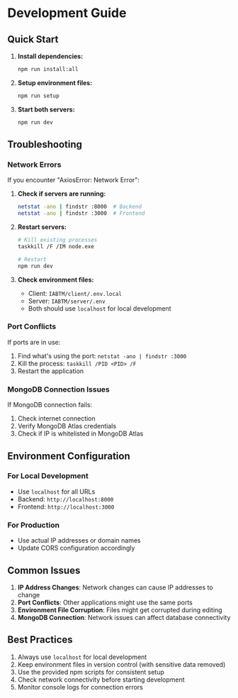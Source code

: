# Development Guide

## Quick Start

1. **Install dependencies:**
   ```bash
   npm run install:all
   ```

2. **Setup environment files:**
   ```bash
   npm run setup
   ```

3. **Start both servers:**
   ```bash
   npm run dev
   ```

## Troubleshooting

### Network Errors
If you encounter "AxiosError: Network Error":

1. **Check if servers are running:**
   ```bash
   netstat -ano | findstr :8000  # Backend
   netstat -ano | findstr :3000  # Frontend
   ```

2. **Restart servers:**
   ```bash
   # Kill existing processes
   taskkill /F /IM node.exe
   
   # Restart
   npm run dev
   ```

3. **Check environment files:**
   - Client: `IABTM/client/.env.local`
   - Server: `IABTM/server/.env`
   - Both should use `localhost` for local development

### Port Conflicts
If ports are in use:
1. Find what's using the port: `netstat -ano | findstr :3000`
2. Kill the process: `taskkill /PID <PID> /F`
3. Restart the application

### MongoDB Connection Issues
If MongoDB connection fails:
1. Check internet connection
2. Verify MongoDB Atlas credentials
3. Check if IP is whitelisted in MongoDB Atlas

## Environment Configuration

### For Local Development
- Use `localhost` for all URLs
- Backend: `http://localhost:8000`
- Frontend: `http://localhost:3000`

### For Production
- Use actual IP addresses or domain names
- Update CORS configuration accordingly

## Common Issues

1. **IP Address Changes**: Network changes can cause IP addresses to change
2. **Port Conflicts**: Other applications might use the same ports
3. **Environment File Corruption**: Files might get corrupted during editing
4. **MongoDB Connection**: Network issues can affect database connectivity

## Best Practices

1. Always use `localhost` for local development
2. Keep environment files in version control (with sensitive data removed)
3. Use the provided npm scripts for consistent setup
4. Check network connectivity before starting development
5. Monitor console logs for connection errors 